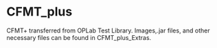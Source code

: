 # CFMT_plus
CFMT+ transferred from OPLab Test Library.
Images,.jar files, and other necessary files can be found in CFMT_plus_Extras.
